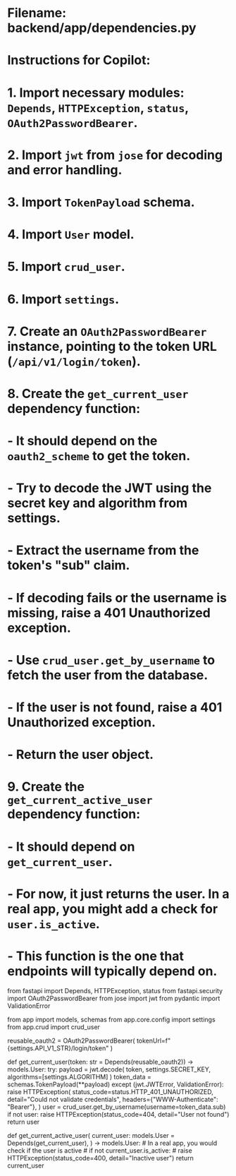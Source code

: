# Filename: backend/app/dependencies.py
# Instructions for Copilot:
# 1. Import necessary modules: `Depends`, `HTTPException`, `status`, `OAuth2PasswordBearer`.
# 2. Import `jwt` from `jose` for decoding and error handling.
# 3. Import `TokenPayload` schema.
# 4. Import `User` model.
# 5. Import `crud_user`.
# 6. Import `settings`.
# 7. Create an `OAuth2PasswordBearer` instance, pointing to the token URL (`/api/v1/login/token`).
# 8. Create the `get_current_user` dependency function:
#    - It should depend on the `oauth2_scheme` to get the token.
#    - Try to decode the JWT using the secret key and algorithm from settings.
#    - Extract the username from the token's "sub" claim.
#    - If decoding fails or the username is missing, raise a 401 Unauthorized exception.
#    - Use `crud_user.get_by_username` to fetch the user from the database.
#    - If the user is not found, raise a 401 Unauthorized exception.
#    - Return the user object.
# 9. Create the `get_current_active_user` dependency function:
#    - It should depend on `get_current_user`.
#    - For now, it just returns the user. In a real app, you might add a check for `user.is_active`.
#    - This function is the one that endpoints will typically depend on.

from fastapi import Depends, HTTPException, status
from fastapi.security import OAuth2PasswordBearer
from jose import jwt
from pydantic import ValidationError

from app import models, schemas
from app.core.config import settings
from app.crud import crud_user

reusable_oauth2 = OAuth2PasswordBearer(
    tokenUrl=f"{settings.API_V1_STR}/login/token"
)

def get_current_user(token: str = Depends(reusable_oauth2)) -> models.User:
    try:
        payload = jwt.decode(
            token, settings.SECRET_KEY, algorithms=[settings.ALGORITHM]
        )
        token_data = schemas.TokenPayload(**payload)
    except (jwt.JWTError, ValidationError):
        raise HTTPException(
            status_code=status.HTTP_401_UNAUTHORIZED,
            detail="Could not validate credentials",
            headers={"WWW-Authenticate": "Bearer"},
        )
    user = crud_user.get_by_username(username=token_data.sub)
    if not user:
        raise HTTPException(status_code=404, detail="User not found")
    return user

def get_current_active_user(
    current_user: models.User = Depends(get_current_user),
) -> models.User:
    # In a real app, you would check if the user is active
    # if not current_user.is_active:
    #     raise HTTPException(status_code=400, detail="Inactive user")
    return current_user
